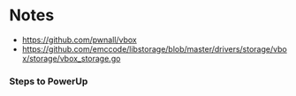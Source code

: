 # Notes

 - https://github.com/pwnall/vbox
 - https://github.com/emccode/libstorage/blob/master/drivers/storage/vbox/storage/vbox_storage.go

### Steps to PowerUp  
